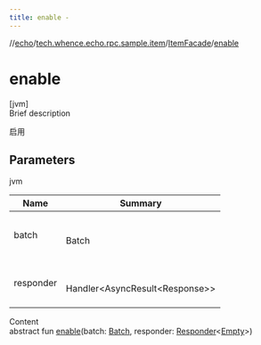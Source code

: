 ```yaml
---
title: enable -
---
```

//[echo](../../index.md)/[tech.whence.echo.rpc.sample.item](../index.md)/[ItemFacade](index.md)/[enable](enable.md)



# enable  
[jvm]  
Brief description  


启用



## Parameters  
  
jvm  
  
|  Name|  Summary| 
|---|---|
| batch| <br><br>Batch<br><br>
| responder| <br><br>Handler<AsyncResult<Response<Empty>>><br><br>
  
  
Content  
abstract fun [enable](enable.md)(batch: [Batch](../../tech.whence.echo.rpc.request/-batch/index.md), responder: [Responder](../../tech.whence.echo.rpc/index.md#tech.whence.echo.rpc/Responder///PointingToDeclaration/)<[Empty](../../tech.whence.echo.rpc.payload/-empty/index.md)>)  



